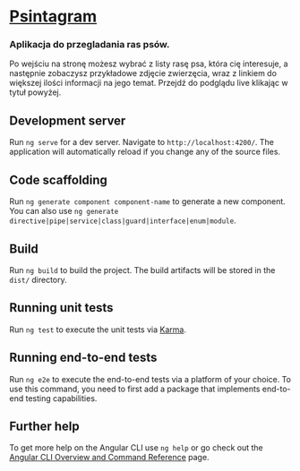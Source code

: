 # [Psintagram]

### Aplikacja do przegladania ras psów.
Po wejściu na stronę możesz wybrać z listy rasę psa, która cię interesuje, a następnie zobaczysz przykładowe zdjęcie zwierzęcia, wraz z linkiem do większej ilości informacji na jego temat. Przejdź do podglądu live klikając w tytuł powyżej.

[Psintagram]: <https://psintagram.netlify.app//>

## Development server

Run `ng serve` for a dev server. Navigate to `http://localhost:4200/`. The application will automatically reload if you change any of the source files.

## Code scaffolding

Run `ng generate component component-name` to generate a new component. You can also use `ng generate directive|pipe|service|class|guard|interface|enum|module`.

## Build

Run `ng build` to build the project. The build artifacts will be stored in the `dist/` directory.

## Running unit tests

Run `ng test` to execute the unit tests via [Karma](https://karma-runner.github.io).

## Running end-to-end tests

Run `ng e2e` to execute the end-to-end tests via a platform of your choice. To use this command, you need to first add a package that implements end-to-end testing capabilities.

## Further help

To get more help on the Angular CLI use `ng help` or go check out the [Angular CLI Overview and Command Reference](https://angular.io/cli) page.
